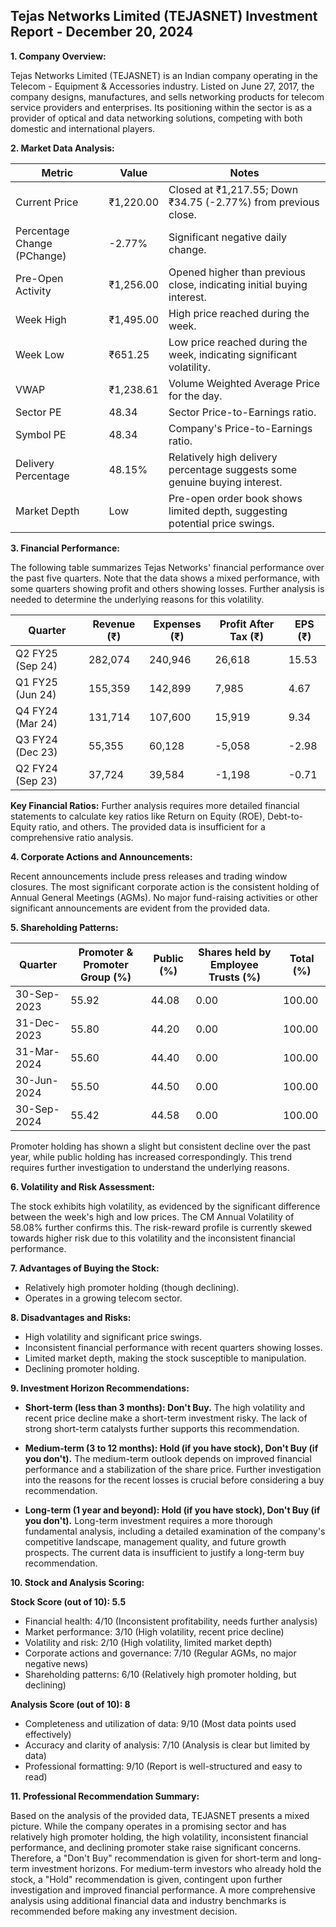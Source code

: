 ## Tejas Networks Limited (TEJASNET) Investment Report - December 20, 2024

**1. Company Overview:**

Tejas Networks Limited (TEJASNET) is an Indian company operating in the Telecom - Equipment & Accessories industry.  Listed on June 27, 2017, the company designs, manufactures, and sells networking products for telecom service providers and enterprises.  Its positioning within the sector is as a provider of optical and data networking solutions, competing with both domestic and international players.


**2. Market Data Analysis:**

| Metric                     | Value          | Notes                                                              |
|-----------------------------|-----------------|----------------------------------------------------------------------|
| Current Price               | ₹1,220.00       | Closed at ₹1,217.55; Down ₹34.75 (-2.77%) from previous close.     |
| Percentage Change (PChange) | -2.77%          | Significant negative daily change.                                   |
| Pre-Open Activity          | ₹1,256.00       |  Opened higher than previous close, indicating initial buying interest. |
| Week High                   | ₹1,495.00       | High price reached during the week.                                 |
| Week Low                    | ₹651.25         | Low price reached during the week, indicating significant volatility. |
| VWAP                        | ₹1,238.61       | Volume Weighted Average Price for the day.                           |
| Sector PE                   | 48.34           | Sector Price-to-Earnings ratio.                                     |
| Symbol PE                   | 48.34           | Company's Price-to-Earnings ratio.                                   |
| Delivery Percentage         | 48.15%          | Relatively high delivery percentage suggests some genuine buying interest.|
| Market Depth                | Low              |  Pre-open order book shows limited depth, suggesting potential price swings. |


**3. Financial Performance:**

The following table summarizes Tejas Networks' financial performance over the past five quarters.  Note that the data shows a mixed performance, with some quarters showing profit and others showing losses.  Further analysis is needed to determine the underlying reasons for this volatility.

| Quarter      | Revenue (₹)     | Expenses (₹)    | Profit After Tax (₹) | EPS (₹)  |
|--------------|-----------------|-----------------|-----------------------|---------|
| Q2 FY25 (Sep 24)| 282,074         | 240,946         | 26,618                | 15.53    |
| Q1 FY25 (Jun 24)| 155,359         | 142,899         | 7,985                 | 4.67     |
| Q4 FY24 (Mar 24)| 131,714         | 107,600         | 15,919                | 9.34     |
| Q3 FY24 (Dec 23)| 55,355          | 60,128          | -5,058                | -2.98    |
| Q2 FY24 (Sep 23)| 37,724          | 39,584          | -1,198                | -0.71    |


**Key Financial Ratios:**  Further analysis requires more detailed financial statements to calculate key ratios like Return on Equity (ROE), Debt-to-Equity ratio, and others.  The provided data is insufficient for a comprehensive ratio analysis.


**4. Corporate Actions and Announcements:**

Recent announcements include press releases and trading window closures.  The most significant corporate action is the consistent holding of Annual General Meetings (AGMs).  No major fund-raising activities or other significant announcements are evident from the provided data.


**5. Shareholding Patterns:**

| Quarter      | Promoter & Promoter Group (%) | Public (%) | Shares held by Employee Trusts (%) | Total (%) |
|--------------|-----------------------------|------------|---------------------------------|-----------|
| 30-Sep-2023  | 55.92                        | 44.08      | 0.00                           | 100.00    |
| 31-Dec-2023  | 55.80                        | 44.20      | 0.00                           | 100.00    |
| 31-Mar-2024  | 55.60                        | 44.40      | 0.00                           | 100.00    |
| 30-Jun-2024  | 55.50                        | 44.50      | 0.00                           | 100.00    |
| 30-Sep-2024  | 55.42                        | 44.58      | 0.00                           | 100.00    |

Promoter holding has shown a slight but consistent decline over the past year, while public holding has increased correspondingly. This trend requires further investigation to understand the underlying reasons.


**6. Volatility and Risk Assessment:**

The stock exhibits high volatility, as evidenced by the significant difference between the week's high and low prices.  The CM Annual Volatility of 58.08% further confirms this.  The risk-reward profile is currently skewed towards higher risk due to this volatility and the inconsistent financial performance.


**7. Advantages of Buying the Stock:**

* Relatively high promoter holding (though declining).
* Operates in a growing telecom sector.


**8. Disadvantages and Risks:**

* High volatility and significant price swings.
* Inconsistent financial performance with recent quarters showing losses.
* Limited market depth, making the stock susceptible to manipulation.
* Declining promoter holding.


**9. Investment Horizon Recommendations:**

* **Short-term (less than 3 months): Don't Buy.** The high volatility and recent price decline make a short-term investment risky.  The lack of strong short-term catalysts further supports this recommendation.

* **Medium-term (3 to 12 months): Hold (if you have stock), Don't Buy (if you don't).**  The medium-term outlook depends on improved financial performance and a stabilization of the share price.  Further investigation into the reasons for the recent losses is crucial before considering a buy recommendation.

* **Long-term (1 year and beyond): Hold (if you have stock), Don't Buy (if you don't).**  Long-term investment requires a more thorough fundamental analysis, including a detailed examination of the company's competitive landscape, management quality, and future growth prospects.  The current data is insufficient to justify a long-term buy recommendation.


**10. Stock and Analysis Scoring:**

**Stock Score (out of 10): 5.5**

* Financial health: 4/10 (Inconsistent profitability, needs further analysis)
* Market performance: 3/10 (High volatility, recent price decline)
* Volatility and risk: 2/10 (High volatility, limited market depth)
* Corporate actions and governance: 7/10 (Regular AGMs, no major negative news)
* Shareholding patterns: 6/10 (Relatively high promoter holding, but declining)

**Analysis Score (out of 10): 8**

* Completeness and utilization of data: 9/10 (Most data points used effectively)
* Accuracy and clarity of analysis: 7/10 (Analysis is clear but limited by data)
* Professional formatting: 9/10 (Report is well-structured and easy to read)


**11. Professional Recommendation Summary:**

Based on the analysis of the provided data, TEJASNET presents a mixed picture. While the company operates in a promising sector and has relatively high promoter holding, the high volatility, inconsistent financial performance, and declining promoter stake raise significant concerns.  Therefore, a "Don't Buy" recommendation is given for short-term and long-term investment horizons.  For medium-term investors who already hold the stock, a "Hold" recommendation is given, contingent upon further investigation and improved financial performance.  A more comprehensive analysis using additional financial data and industry benchmarks is recommended before making any investment decision.
